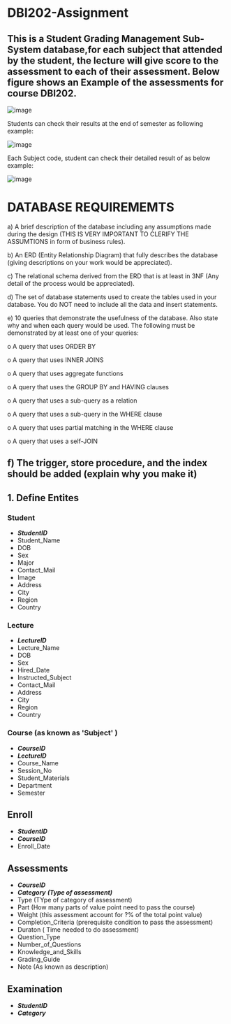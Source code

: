# DBI202-Assignment

## This is a Student Grading Management Sub-System database,for each subject that attended by the student, the lecture will give score to the assessment to each of their assessment. Below figure shows an Example of the assessments for course DBI202.

![image](https://user-images.githubusercontent.com/100286938/174485972-e70254e7-5249-4ade-bc97-3b25f9b53eca.png)

Students can check their results at the end of semester as following example:

![image](https://user-images.githubusercontent.com/100286938/174486043-76c76bcf-2a98-475c-894f-5ce28482ce22.png)

Each Subject code, student can check their detailed result of as below example:

![image](https://user-images.githubusercontent.com/100286938/174486049-6f73fbd3-7a1b-437f-bb9b-d15edb8c7622.png)

# DATABASE REQUIREMEMTS

 a)      A brief description of the database including any assumptions made during the design (THIS IS VERY IMPORTANT TO CLERIFY THE ASSUMTIONS in form of business rules).


 b)      An ERD (Entity Relationship Diagram) that fully describes the database (giving descriptions on your work would be appreciated).


 c)       The relational schema derived from the ERD that is at least in 3NF (Any detail of the process would be appreciated).


 d)      The set of database statements used to create the tables used in your database. You do NOT need to include all the data and insert statements.


 e)      10 queries that demonstrate the usefulness of the database. Also state why and when each query would be used. The following must be demonstrated by at least one of your queries:

o   A query that uses ORDER BY

o   A query that uses INNER JOINS

o   A query that uses aggregate functions

o   A query that uses the GROUP BY and HAVING clauses

o   A query that uses a sub-query as a relation

o   A query that uses a sub-query in the WHERE clause

o   A query that uses partial matching in the WHERE clause

o   A query that uses a self-JOIN


f)        The trigger, store procedure, and the index should be added (explain why you make it)
------------------------------------------------------------------------------------------------------------
## 1. Define Entites
### Student
  - **_StudentID_**
  - Student_Name
  - DOB
  - Sex
  - Major
  - Contact_Mail
  - Image
  - Address
  - City
  - Region
  - Country

### Lecture
  - **_LectureID_**
  - Lecture_Name
  - DOB
  - Sex
  - Hired_Date
  - Instructed_Subject
  - Contact_Mail
  - Address
  - City
  - Region
  - Country

### Course (as known as 'Subject' )
  - **_CourseID_**
  - **_LectureID_**
  - Course_Name
  - Session_No
  - Student_Materials
  - Department
  - Semester

## Enroll
  - **_StudentID_**
  - **_CourseID_**
  - Enroll_Date
## Assessments
  - **_CourseID_**
  - **_Category_** **_(Type of assessment)_**
  - Type (TYpe of category of assessment)
  - Part (How many parts of value point need to pass the course)
  - Weight (this assessment account for ?% of the total point value)
  - Completion_Criteria (prerequisite condition to pass the assessment)
  - Duraton ( Time needed to do assessment)
  - Question_Type
  - Number_of_Questions
  - Knowledge_and_Skills
  - Grading_Guide
  - Note (As known as description)

## Examination
  - **_StudentID_**
  - **_Category_**
